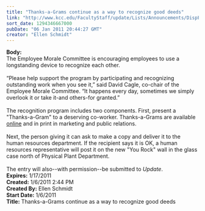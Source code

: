 ```yaml
---
title: "Thanks-a-Grams continue as a way to recognize good deeds"
link: "http://www.kcc.edu/FacultyStaff/update/Lists/Announcements/DispForm.aspx?ID=60"
sort_date: 1294346667000
pubDate: "06 Jan 2011 20:44:27 GMT"
creator: "Ellen Schmidt"
---
```


<div><b>Body:</b> <div class=ExternalClassCBA3B3147E1A4E7CB7E9971D4BFAD9D0><div>The Employee Morale Committee is encouraging employees to use a longstanding device to recognize each other.</div>
<div><br>“Please help support the program by participating and recognizing outstanding work when you see it,” said David Cagle, co-chair of the Employee Morale Committee. “It happens every day, sometimes we simply overlook it or take it-and others-for granted.”</div>
<div><br>The recognition program includes two components. First, present a &quot;Thanks-a-Gram&quot; to a deserving co-worker. Thanks-a-Grams are available <a href="/FacultyStaff/resources/Pages/default.aspx">online</a> and in print in marketing and public relations. </div>
<div><br>Next, the person giving it can ask to make a copy and deliver it to the human resources department. If the recipient says it is OK, a human resources representative will post it on the new &quot;You Rock&quot; wall in the glass case north of Physical Plant Department.</div>
<div><br>The entry will also--with permission--be submitted to <em>Update</em>.<br></div></div></div>
<div><b>Expires:</b> 1/17/2011</div>
<div><b>Created:</b> 1/6/2011 2:44 PM</div>
<div><b>Created By:</b> Ellen Schmidt</div>
<div><b>Start Date:</b> 1/6/2011</div>
<div><b>Title:</b> Thanks-a-Grams continue as a way to recognize good deeds</div>
